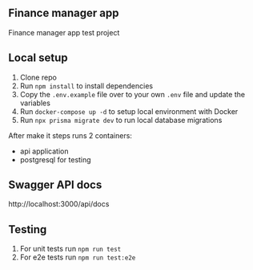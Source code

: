 ## Finance manager app

Finance manager app test project

## Local setup

1. Clone repo
2. Run `npm install` to install dependencies
3. Copy the `.env.example` file over to your own `.env` file and update the variables
4. Run `docker-compose up -d` to setup local environment with Docker
5. Run `npx prisma migrate dev` to run local database migrations

After make it steps runs 2 containers:

- api application
- postgresql for testing

## Swagger API docs

http://localhost:3000/api/docs

## Testing

1. For unit tests run `npm run test`
2. For e2e tests run `npm run test:e2e`
